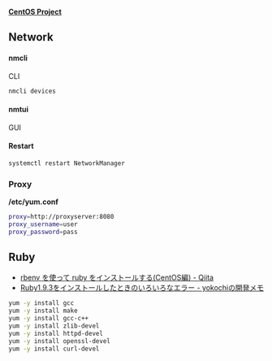 __[CentOS Project](http://www.centos.org/)__


## Network

#### nmcli
CLI
```sh
nmcli devices
```

#### nmtui
GUI

#### Restart
```sh
systemctl restart NetworkManager
```

### Proxy
__/etc/yum.conf__
```sh
proxy=http://proxyserver:8080
proxy_username=user
proxy_password=pass
```


## Ruby

- [rbenv を使って ruby をインストールする(CentOS編) - Qiita](http://qiita.com/inouet/items/478f4228dbbcd442bfe8)
- [Ruby1.9.3をインストールしたときのいろいろなエラー - yokochiの開発メモ](http://d.hatena.ne.jp/the_yokochi/20111127/1322382198)

```bash
yum -y install gcc
yum -y install make
yum -y install gcc-c++
yum -y install zlib-devel
yum -y install httpd-devel
yum -y install openssl-devel
yum -y install curl-devel
```
